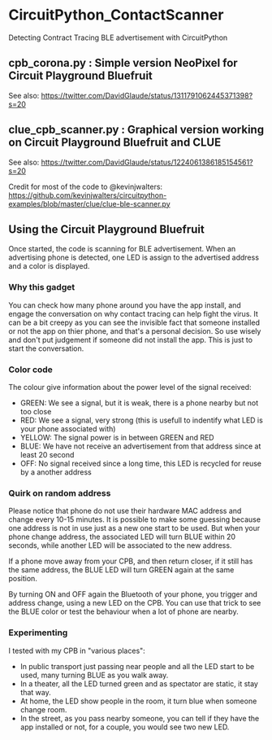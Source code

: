 # CircuitPython_ContactScanner
Detecting Contract Tracing BLE advertisement with CircuitPython

## cpb_corona.py : Simple version NeoPixel for Circuit Playground Bluefruit

See also: https://twitter.com/DavidGlaude/status/1311791062445371398?s=20

## clue_cpb_scanner.py : Graphical version working on Circuit Playground Bluefruit and CLUE

See also: https://twitter.com/DavidGlaude/status/1224061386185154561?s=20



Credit for most of the code to @kevinjwalters: https://github.com/kevinjwalters/circuitpython-examples/blob/master/clue/clue-ble-scanner.py


## Using the Circuit Playground Bluefruit

Once started, the code is scanning for BLE advertisement.
When an advertising phone is detected, one LED is assign to the advertised address and a color is  displayed.

### Why this gadget

You can check how many phone around you have the app install, and engage the conversation on why contact tracing can help fight the virus.
It can be a bit creepy as you can see the invisible fact that someone installed or not the app on thier phone, and that's a personal decision.
So use wisely and don't put judgement if someone did not install the app.
This is just to start the conversation.

### Color code

The colour give information about the power level of the signal received:
* GREEN: We see a signal, but it is weak, there is a phone nearby but not too close
* RED: We see a signal, very strong (this is usefull to indentify what LED is your phone associated with)
* YELLOW: The signal power is in between GREEN and RED
* BLUE: We have not receive an advertisement from that address since at least 20 second
* OFF: No signal received since a long time, this LED is recycled for reuse by a another address

### Quirk on random address

Please notice that phone do not use their hardware MAC address and change every 10-15 minutes.
It is possible to make some guessing because one address is not in use just as a new one start to be used.
But when your phone change address, the associated LED will turn BLUE within 20 seconds, while another LED will be associated to the new address.

If a phone move away from your CPB, and then return closer, if it still has the same address, the BLUE LED will turn GREEN again at the same position.

By turning ON and OFF again the Bluetooth of your phone, you trigger and address change, using a new LED on the CPB.
You can use that trick to see the BLUE color or test the behaviour when a lot of phone are nearby.

### Experimenting

I tested with my CPB in "various places":
* In public transport just passing near people and all the LED start to be used, many turning BLUE as you walk away.
* In a theater, all the LED turned green and as spectator are static, it stay that way.
* At home, the LED show people in the room, it turn blue when someone change room.
* In the street, as you pass nearby someone, you can tell if they have the app installed or not, for a couple, you would see two new LED.
